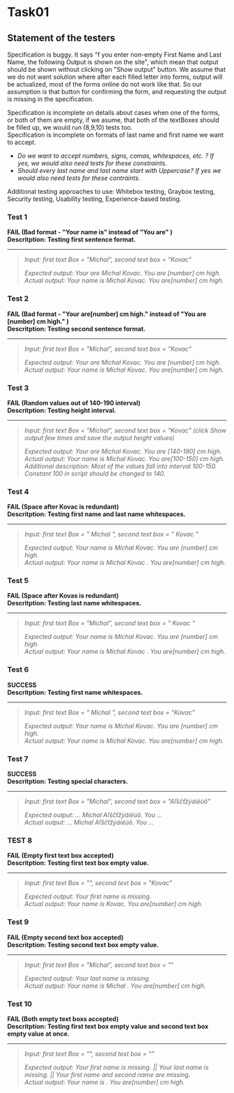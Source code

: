 # Task01 

## Statement of the testers  
Specification is buggy. It says "f  you  enter  non-empty  First  Name  and  Last  Name,  the  following  Output  is shown on the site", which mean that output should be shown without clicking on "Show output" button. We assume that we do not want solution where after each filled letter into forms, output will be actualized, most of the forms online do not work like that. So our assumption is that button for confirming the form, and requesting the output is missing in the specification.

Specification is incomplete on details about cases when one of the forms, or both of them are empty, if we asume, that both of the textBoxes should be filled up, we would run (8,9,10) tests too.  
Specification is incomplete on formats of last name and first name we want to accept.  
- *Do we want to accept numbers, signs, comas, whitespaces, etc. ? If yes, we would also need tests for these constraints.*  
- *Should every last name and last name start with Uppercase? If yes we would also need tests for these contraints.*  

Additional testing approaches to use: Whitebox testing, Graybox testing, Security testing, Usability testing, Experience-based testing.


### Test 1 

 **FAIL (Bad format - "Your name is" instead of "You are"  )**  
 **Descritption: Testing first sentence format.**  
 ***
 
 > *Input: first text Box = "Michal", second text box = "Kovac"*  
 > 
 > *Expected output: Your are Michal Kovac. You are [number] cm high.*  
 > *Actual output: Your name is Michal Kovac. You are[number] cm high.*  

### Test 2

**FAIL (Bad format - "Your are[number] cm high." instead of "You are [number] cm high."  )**  
**Descritption: Testing second sentence format.**
***

> *Input: first text Box = "Michal", second text box = "Kovac"*  
> 
> *Expected output: Your are Michal Kovac. You are [number] cm high.*  
> *Actual output: Your name is Michal Kovac. You are[number] cm high.*  

### Test 3
**FAIL (Random values out of 140-190 interval)**  
**Descritption: Testing height interval.**
***

> *Input: first text Box = "Michal", second text box = "Kovac" (click Show output few times and save the output height values)*  
> 
> *Expected output: Your are Michal Kovac. You are [140-190] cm high.*  
> *Actual output: Your name is Michal Kovac. You are[100-150] cm high.*  
> *Additional description: Most of the values fall into interval 100-150. Constant 100 in script should be changed to 140.*  

### Test 4
**FAIL (Space after Kovac is redundant)**  
**Descritption: Testing first name and last name whitespaces.**
***

> *Input: first text Box = "                 Michal               ", second text box = "            Kovac               "*  
> 
> *Expected output: Your name is Michal Kovac. You are [number] cm high.*  
> *Actual output: Your name is Michal Kovac . You are[number] cm high.*  

### Test 5
**FAIL (Space after Kovas is redundant)**  
**Descritption: Testing last name whitespaces.**
***

> *Input: first text Box = "Michal", second text box = "               Kovac               "*  
> 
> *Expected output: Your name is Michal Kovac. You are [number] cm high.*  
> *Actual output: Your name is Michal Kovac . You are[number] cm high.*  

### Test 6
**SUCCESS**  
**Descritption: Testing first name whitespaces.**
***

> *Input: first text Box = "               Michal               ", second text box = "Kovac"*  
> 
> *Expected output: Your name is Michal Kovac. You are [number] cm high.*  
> *Actual output: Your name is Michal Kovac. You are[number] cm high.*  

### Test 7

 **SUCCESS**  
 **Descritption: Testing special characters.**  
 ***
 
 > *Input: first text Box = "Michal", second text box = "Aľščťžýáíéúô"*  
 > 
 > *Expected output: ... Michal Aľščťžýáíéúô. You ...*  
 > *Actual output:   ... Michal Aľščťžýáíéúô. You ...*  
 
### TEST 8
**FAIL (Empty first text box accepted)**   
**Descritption: Testing first text box empty value.**
***

> *Input: first text Box = "", second text box = "Kovac"*  
> 
> *Expected output: Your first name is missing.*  
> *Actual output: Your name is Kovac. You are[number] cm high.*  
		       
### Test 9
**FAIL (Empty second text box accepted)**  
**Descritption: Testing second text box empty value.**
***

> *Input: first text Box = "Michal", second text box = ""*  
> 
> *Expected output: Your last name is missing*  
> *Actual output: Your name is Michal . You are[number] cm high.*  

### Test 10
**FAIL (Both empty text boxs accepted)**  
**Descritption: Testing first text box empty value and second text box empty value at once.**  
***

> *Input: first text Box = "", second text box = ""*  
> 
> *Expected output: Your first name is missing. || Your last name is missing. || Your first name and second name are missing.*  
> *Actual output: Your name is . You are[number] cm high.*  

